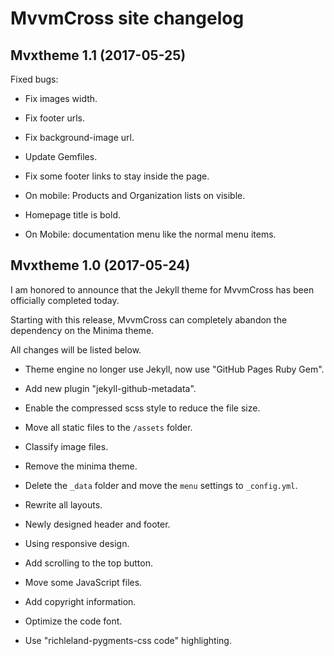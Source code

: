 # MvvmCross site changelog

## Mvxtheme 1.1 (2017-05-25)

Fixed bugs:

* Fix images width.

* Fix footer urls.

* Fix background-image url.

* Update Gemfiles.

* Fix some footer links to stay inside the page.

* On mobile: Products and Organization lists on visible.

* Homepage title is bold.

* On Mobile: documentation menu like the normal menu items.

## Mvxtheme 1.0 (2017-05-24)

I am honored to announce that the Jekyll theme for MvvmCross has been officially completed today.

Starting with this release, MvvmCross can completely abandon the dependency on the Minima theme.

All changes will be listed below.

* Theme engine no longer use Jekyll, now use "GitHub Pages Ruby Gem".

* Add new plugin "jekyll-github-metadata".

* Enable the compressed scss style to reduce the file size.

* Move all static files to the `/assets` folder.

* Classify image files.

* Remove the minima theme.

* Delete the `_data` folder and move the `menu` settings to `_config.yml`.

* Rewrite all layouts.

* Newly designed header and footer.

* Using responsive design.

* Add scrolling to the top button.

* Move some JavaScript files.

* Add copyright information.

* Optimize the code font.

* Use "richleland-pygments-css code" highlighting.